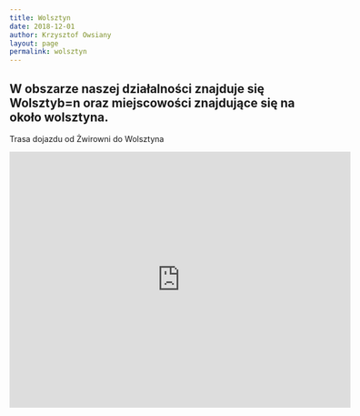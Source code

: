 ```yaml
---
title: Wolsztyn
date: 2018-12-01
author: Krzysztof Owsiany
layout: page
permalink: wolsztyn
---
```


## W obszarze naszej działalności znajduje się Wolsztyb=n oraz miejscowości znajdujące się na około wolsztyna.


Trasa dojazdu od Żwirowni do Wolsztyna

<iframe src="https://www.google.com/maps/embed?pb=!1m28!1m12!1m3!1d157156.31642531452!2d16.131076180171036!3d52.01475954333664!2m3!1f0!2f0!3f0!3m2!1i1024!2i768!4f13.1!4m13!3e6!4m5!1s0x4705bf8adc87b77f%3A0x5936643443e045b!2sWolno%C5%9Bci+15%2C+64-140+W%C5%82oszakowice!3m2!1d51.925357!2d16.3558541!4m5!1s0x4705d09e23a8452f%3A0x2f00e244506bbcbe!2sWolsztyn%2C+64-200!3m2!1d52.1150435!2d16.1169851!5e0!3m2!1spl!2spl!4v1547536204730" width="600" height="450" frameborder="0" style="border:0" allowfullscreen></iframe>